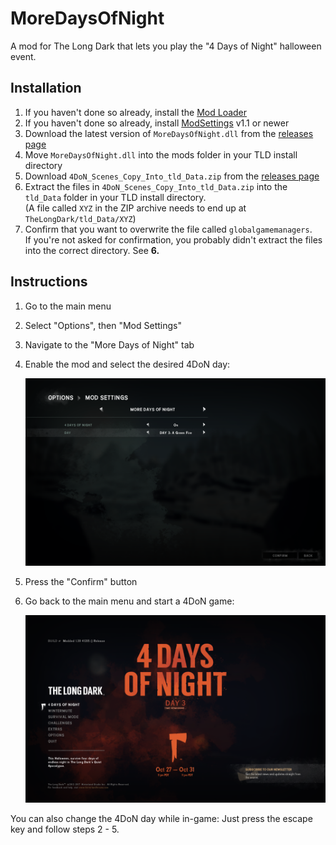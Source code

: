 # MoreDaysOfNight

A mod for The Long Dark that lets you play the "4 Days of Night" halloween event.

## Installation

1. If you haven't done so already, install the [Mod Loader](https://github.com/zeobviouslyfakeacc/ModLoaderInstaller)
2. If you haven't done so already, install [ModSettings](https://github.com/zeobviouslyfakeacc/ModSettings) v1.1 or newer
3. Download the latest version of `MoreDaysOfNight.dll` from the [releases page](https://github.com/zeobviouslyfakeacc/MoreDaysOfNight/releases)
4. Move `MoreDaysOfNight.dll` into the mods folder in your TLD install directory
5. Download `4DoN_Scenes_Copy_Into_tld_Data.zip` from the [releases page](https://github.com/zeobviouslyfakeacc/MoreDaysOfNight/releases)
6. Extract the files in `4DoN_Scenes_Copy_Into_tld_Data.zip` into the `tld_Data` folder in your TLD install directory.  
   (A file called `XYZ` in the ZIP archive needs to end up at `TheLongDark/tld_Data/XYZ`)
7. Confirm that you want to overwrite the file called `globalgamemanagers`.  
   If you're not asked for confirmation, you probably didn't extract the files into the correct directory. See **6.**

## Instructions

1. Go to the main menu
2. Select "Options", then "Mod Settings"
2. Navigate to the "More Days of Night" tab
3. Enable the mod and select the desired 4DoN day:

   ![Screenshot of mod settings](images/screenshot-1.png)
4. Press the "Confirm" button
5. Go back to the main menu and start a 4DoN game:

   ![Screenshot of the main menu with 4DoN enabled](images/screenshot-2.png)

You can also change the 4DoN day while in-game: Just press the escape key and follow steps 2 - 5.
